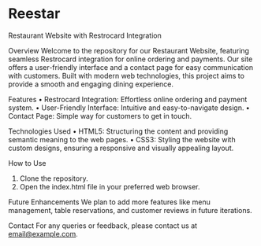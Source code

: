 # Reestar

Restaurant Website with Restrocard Integration

Overview
Welcome to the repository for our Restaurant Website, featuring seamless Restrocard integration for online ordering and payments. Our site offers a user-friendly interface and a contact page for easy communication with customers. Built with modern web technologies, this project aims to provide a smooth and engaging dining experience.

Features
•	Restrocard Integration: Effortless online ordering and payment system.
•	User-Friendly Interface: Intuitive and easy-to-navigate design.
•	Contact Page: Simple way for customers to get in touch.

Technologies Used
•	HTML5: Structuring the content and providing semantic meaning to the web pages.
•	CSS3: Styling the website with custom designs, ensuring a responsive and visually appealing layout.

How to Use
1.	Clone the repository.
2.	Open the index.html file in your preferred web browser.

Future Enhancements
We plan to add more features like menu management, table reservations, and customer reviews in future iterations.

Contact
For any queries or feedback, please contact us at email@example.com.

